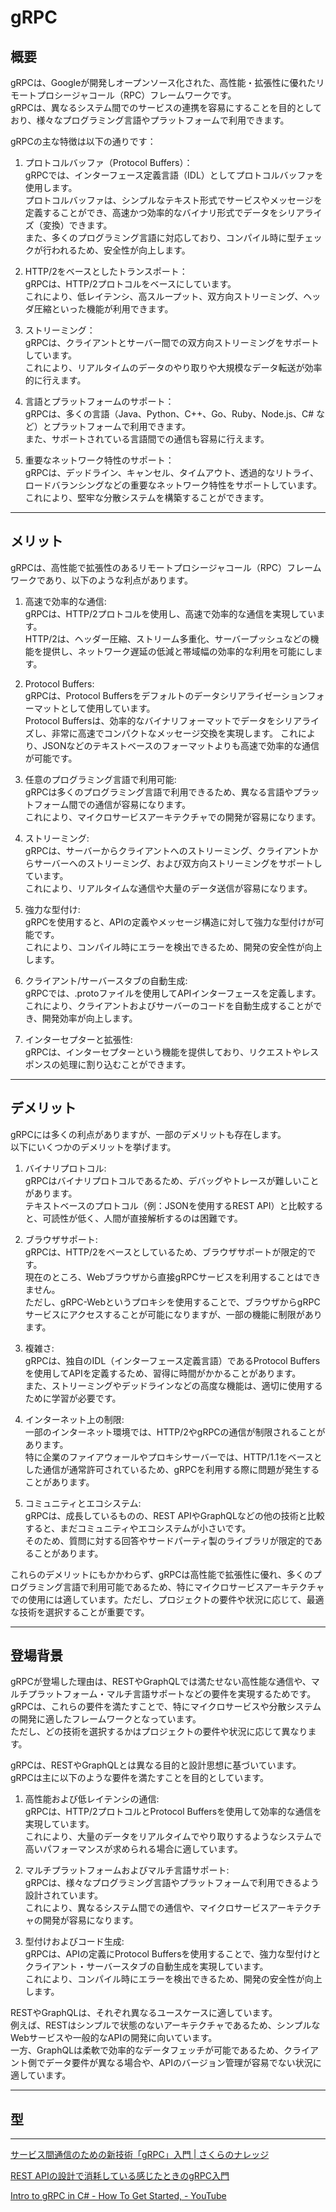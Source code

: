 # gRPC

## 概要

gRPCは、Googleが開発しオープンソース化された、高性能・拡張性に優れたリモートプロシージャコール（RPC）フレームワークです。  
gRPCは、異なるシステム間でのサービスの連携を容易にすることを目的としており、様々なプログラミング言語やプラットフォームで利用できます。  

gRPCの主な特徴は以下の通りです：

1. プロトコルバッファ（Protocol Buffers）：  
gRPCでは、インターフェース定義言語（IDL）としてプロトコルバッファを使用します。  
プロトコルバッファは、シンプルなテキスト形式でサービスやメッセージを定義することができ、高速かつ効率的なバイナリ形式でデータをシリアライズ（変換）できます。  
また、多くのプログラミング言語に対応しており、コンパイル時に型チェックが行われるため、安全性が向上します。  

2. HTTP/2をベースとしたトランスポート：  
gRPCは、HTTP/2プロトコルをベースにしています。  
これにより、低レイテンシ、高スループット、双方向ストリーミング、ヘッダ圧縮といった機能が利用できます。  

3. ストリーミング：  
gRPCは、クライアントとサーバー間での双方向ストリーミングをサポートしています。  
これにより、リアルタイムのデータのやり取りや大規模なデータ転送が効率的に行えます。  

4. 言語とプラットフォームのサポート：  
gRPCは、多くの言語（Java、Python、C++、Go、Ruby、Node.js、C# など）とプラットフォームで利用できます。  
また、サポートされている言語間での通信も容易に行えます。  

5. 重要なネットワーク特性のサポート：  
gRPCは、デッドライン、キャンセル、タイムアウト、透過的なリトライ、ロードバランシングなどの重要なネットワーク特性をサポートしています。  
これにより、堅牢な分散システムを構築することができます。  

---

## メリット

gRPCは、高性能で拡張性のあるリモートプロシージャコール（RPC）フレームワークであり、以下のような利点があります。  

1. 高速で効率的な通信:  
gRPCは、HTTP/2プロトコルを使用し、高速で効率的な通信を実現しています。  
HTTP/2は、ヘッダー圧縮、ストリーム多重化、サーバープッシュなどの機能を提供し、ネットワーク遅延の低減と帯域幅の効率的な利用を可能にします。  

2. Protocol Buffers:  
gRPCは、Protocol Buffersをデフォルトのデータシリアライゼーションフォーマットとして使用しています。  
Protocol Buffersは、効率的なバイナリフォーマットでデータをシリアライズし、非常に高速でコンパクトなメッセージ交換を実現します。
これにより、JSONなどのテキストベースのフォーマットよりも高速で効率的な通信が可能です。  

3. 任意のプログラミング言語で利用可能:  
gRPCは多くのプログラミング言語で利用できるため、異なる言語やプラットフォーム間での通信が容易になります。  
これにより、マイクロサービスアーキテクチャでの開発が容易になります。  

4. ストリーミング:  
gRPCは、サーバーからクライアントへのストリーミング、クライアントからサーバーへのストリーミング、および双方向ストリーミングをサポートしています。  
これにより、リアルタイムな通信や大量のデータ送信が容易になります。  

5. 強力な型付け:  
gRPCを使用すると、APIの定義やメッセージ構造に対して強力な型付けが可能です。  
これにより、コンパイル時にエラーを検出できるため、開発の安全性が向上します。  

6. クライアント/サーバースタブの自動生成:  
gRPCでは、.protoファイルを使用してAPIインターフェースを定義します。  
これにより、クライアントおよびサーバーのコードを自動生成することができ、開発効率が向上します。  

7. インターセプターと拡張性:  
gRPCは、インターセプターという機能を提供しており、リクエストやレスポンスの処理に割り込むことができます。  

---

## デメリット

gRPCには多くの利点がありますが、一部のデメリットも存在します。  
以下にいくつかのデメリットを挙げます。  

1. バイナリプロトコル:  
gRPCはバイナリプロトコルであるため、デバッグやトレースが難しいことがあります。  
テキストベースのプロトコル（例：JSONを使用するREST API）と比較すると、可読性が低く、人間が直接解析するのは困難です。  

2. ブラウザサポート:  
gRPCは、HTTP/2をベースとしているため、ブラウザサポートが限定的です。  
現在のところ、Webブラウザから直接gRPCサービスを利用することはできません。  
ただし、gRPC-Webというプロキシを使用することで、ブラウザからgRPCサービスにアクセスすることが可能になりますが、一部の機能に制限があります。  

3. 複雑さ:  
gRPCは、独自のIDL（インターフェース定義言語）であるProtocol Buffersを使用してAPIを定義するため、習得に時間がかかることがあります。  
また、ストリーミングやデッドラインなどの高度な機能は、適切に使用するために学習が必要です。  

4. インターネット上の制限:  
一部のインターネット環境では、HTTP/2やgRPCの通信が制限されることがあります。  
特に企業のファイアウォールやプロキシサーバーでは、HTTP/1.1をベースとした通信が通常許可されているため、gRPCを利用する際に問題が発生することがあります。  

5. コミュニティとエコシステム:  
gRPCは、成長しているものの、REST APIやGraphQLなどの他の技術と比較すると、まだコミュニティやエコシステムが小さいです。  
そのため、質問に対する回答やサードパーティ製のライブラリが限定的であることがあります。  

これらのデメリットにもかかわらず、gRPCは高性能で拡張性に優れ、多くのプログラミング言語で利用可能であるため、特にマイクロサービスアーキテクチャでの使用には適しています。ただし、プロジェクトの要件や状況に応じて、最適な技術を選択することが重要です。

---

## 登場背景

gRPCが登場した理由は、RESTやGraphQLでは満たせない高性能な通信や、マルチプラットフォーム・マルチ言語サポートなどの要件を実現するためです。  
gRPCは、これらの要件を満たすことで、特にマイクロサービスや分散システムの開発に適したフレームワークとなっています。  
ただし、どの技術を選択するかはプロジェクトの要件や状況に応じて異なります。  

gRPCは、RESTやGraphQLとは異なる目的と設計思想に基づいています。  
gRPCは主に以下のような要件を満たすことを目的としています。  

1. 高性能および低レイテンシの通信:  
gRPCは、HTTP/2プロトコルとProtocol Buffersを使用して効率的な通信を実現しています。  
これにより、大量のデータをリアルタイムでやり取りするようなシステムで高いパフォーマンスが求められる場合に適しています。  

2. マルチプラットフォームおよびマルチ言語サポート:  
gRPCは、様々なプログラミング言語やプラットフォームで利用できるよう設計されています。  
これにより、異なるシステム間での通信や、マイクロサービスアーキテクチャの開発が容易になります。  

3. 型付けおよびコード生成:  
gRPCは、APIの定義にProtocol Buffersを使用することで、強力な型付けとクライアント・サーバースタブの自動生成を実現しています。  
これにより、コンパイル時にエラーを検出できるため、開発の安全性が向上します。  

RESTやGraphQLは、それぞれ異なるユースケースに適しています。  
例えば、RESTはシンプルで状態のないアーキテクチャであるため、シンプルなWebサービスや一般的なAPIの開発に向いています。  
一方、GraphQLは柔軟で効率的なデータフェッチが可能であるため、クライアント側でデータ要件が異なる場合や、APIのバージョン管理が容易でない状況に適しています。  

---

## 型

---

[サービス間通信のための新技術「gRPC」入門 | さくらのナレッジ](https://knowledge.sakura.ad.jp/24059/)  

[REST APIの設計で消耗している感じたときのgRPC入門](https://qiita.com/disc99/items/cfca50a32240284578bb)  

[Intro to gRPC in C# - How To Get Started, - YouTube](https://www.youtube.com/watch?v=QyxCX2GYHxk)  

